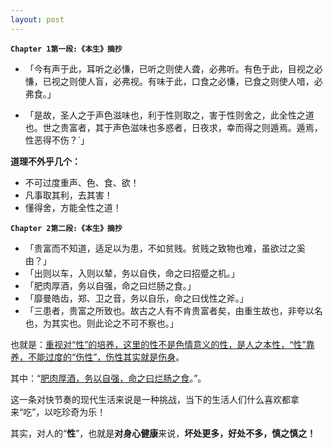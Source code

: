 ```yaml
---
layout: post
---
```


__`Chapter 1第一段:《本生》摘抄`__   
- 「今有声于此，耳听之必慊，已听之则使人聋，必弗听。有色于此，目视之必慊，已视之则使人盲，必弗视。有味于此，口食之必慊，已食之则使人喑，必弗食。」

- 「是故，圣人之于声色滋味也，利于性则取之，害于性则舍之，此全性之道也。世之贵富者，其于声色滋味也多惑者，日夜求，幸而得之则遁焉。遁焉，性恶得不伤？`」

**道理不外乎几个：**
- 不可过度重声、色、食、欲！
- 凡事取其利，去其害！ 
- 懂得舍，方能全性之道！

__`Chapter 2第二段:《本生》摘抄`__   
- 「贵富而不知道，适足以为患，不如贫贱。贫贱之致物也难，虽欲过之奚由？」
- 「出则以车，入则以辇，务以自佚，命之曰招蹙之机。」
- 「肥肉厚酒，务以自强，命之曰烂肠之食。」
- 「靡曼皓齿，郑、卫之音，务以自乐，命之曰伐性之斧。」
- 「三患者，贵富之所致也。故古之人有不肯贵富者矣，由重生故也，非夸以名也，为其实也。则此论之不可不察也。」

也就是：<u>重视对“性”的培养，这里的性不是色情意义的性，是人之本性，“性”靠养，不能过度的“伤性”，伤性其实就是伤身</u>。

其中：“<u>肥肉厚酒，务以自强，命之曰烂肠之食</u>。”。  

这一条对快节奏的现代生活来说是一种挑战，当下的生活人们什么喜欢都拿来“吃”，以吃珍奇为乐！

其实，对人的“__性__”，也就是**对身心健康**来说，__坏处更多，好处不多，慎之慎之！__
